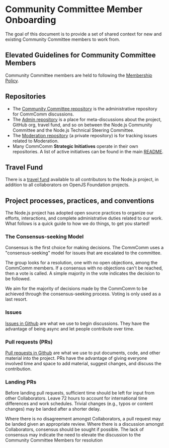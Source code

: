 # Community Committee Member Onboarding
The goal of this document is to provide a set of shared context for new and existing Community Committee members to work from.

## Elevated Guidelines for Community Committee Members
Community Committee members are held to following the [Membership Policy](https://github.com/nodejs/admin/blob/master/MemberExpectations.md).

## Repositories
* The [Community Committee repository](https://github.com/nodejs/community-committee) is the administrative repository for CommComm discussions.
* The [Admin repository](https://github.com/nodejs/admin) is a place for meta-discussions about the project, GitHub org, travel fund, and so on between the Node.js Community Committee and the Node.js Technical Steering Committee.
* The [Moderation repository](https://github.com/nodejs/moderation) (a private repository) is for tracking issues related to Moderation.
* Many CommComm **Strategic Initiatives** operate in their own repositories. A list of active initiatives can be found in the main [README](./README.md).

## Travel Fund
There is a [travel fund](https://github.com/openjs-foundation/cross-project-council/blob/main/project-resources/MEMBER_TRAVEL_FUND.md) available to all contributors to the Node.js project, in addition to all collaborators on OpenJS Foundation projects.

## Project processes, practices, and conventions
The Node.js project has adopted open source practices to organize our efforts, interactions, and complete administrative duties related to our work. What follows is a quick guide to how we do things, to get you started!

### The Consensus-seeking Model
Consensus is the first choice for making decisions. The CommComm uses a "consensus-seeking" model for issues that are escalated to the committee.

The group looks for a resolution, one with no open objections, among the CommComm members. If a consensus with no objections can't be reached, then a vote is called. A simple majority in the vote indicates the decision to be followed.

We aim for the majority of decisions made by the CommComm to be achieved through the consensus-seeking process. Voting is only used as a last resort.

### Issues
[Issues in Github](https://guides.github.com/features/issues/) are what we use to begin discussions. They have the advantage of being async and let people contribute over time.

### Pull requests (PRs)
[Pull requests in Github](https://help.github.com/articles/about-pull-requests/) are what we use to put documents, code, and other material into the project. PRs have the advantage of giving everyone involved time and space to add material, suggest changes, and discuss the contribution.

### Landing PRs
Before landing pull requests, sufficient time should be left for input from other Collaborators. Leave 72 hours to account for international time differences and work schedules. Trivial changes (e.g., typos or content changes) may be landed after a shorter delay.

Where there is no disagreement amongst Collaborators, a pull request may be landed given an appropriate review. Where there is a discussion amongst Collaborators, consensus should be sought if possible. The lack of consensus may indicate the need to elevate the discussion to the Community Committee Members for resolution

